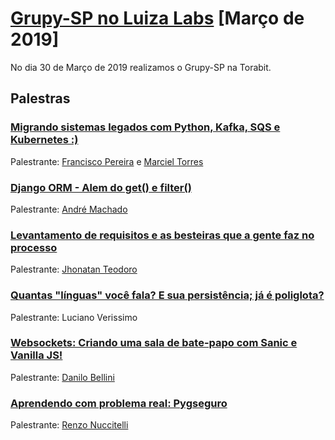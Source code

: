 # [Grupy-SP no Luiza Labs][0] [Março de 2019]

No dia 30 de Março de 2019 realizamos o Grupy-SP na Torabit.


## Palestras

### [Migrando sistemas legados com Python, Kafka, SQS e Kubernetes :)][1]

Palestrante: [Francisco Pereira](https://github.com/shikow) e [Marciel Torres](https://github.com/marcieltorres)

### [Django ORM - Alem do get() e filter()][2]

Palestrante: [André Machado][3]

### [Levantamento de requisitos e as besteiras que a gente faz no processo][5]

Palestrante: [Jhonatan Teodoro](https://github.com/jhonatanlteodoro)

### [Quantas "línguas" você fala? E sua persistência; já é poliglota?][4]

Palestrante: Luciano Verissimo

### [Websockets: Criando uma sala de bate-papo com Sanic e Vanilla JS!][6]

Palestrante: [Danilo Bellini](https://github.com/danilobellini)

### [Aprendendo com problema real: Pygseguro][7]

Palestrante: [Renzo Nuccitelli](https://github.com/renzon)




[0]: https://www.meetup.com/pt-BR/Grupy-SP/events/259342871/
[1]: https://docs.google.com/presentation/d/1EmsjjP8uYhbRKUJ7rQCj-c_LfDfwjw49i4F1xEmGd0I/edit#slide=id.p4
[2]: https://speakerdeck.com/andresmachado/django-orm-alem-do-get-e-filter
[3]: https://github.com/andresmachado
[4]: https://github.com/grupy-sp/encontros/blob/master/slides/persistencia-poliglota-v1.2-grupy_20190330.pdf
[5]: https://docs.google.com/presentation/d/1fTALATvrUQfhYYLELyfaMtAl-cb3AIXDLwvxylN9SM0/edit#slide=id.p
[6]: https://github.com/danilobellini/slides-latex/blob/master/2019-03-09_Sanic/slides.pdf
[7]: https://github.com/renzon/pygseguro